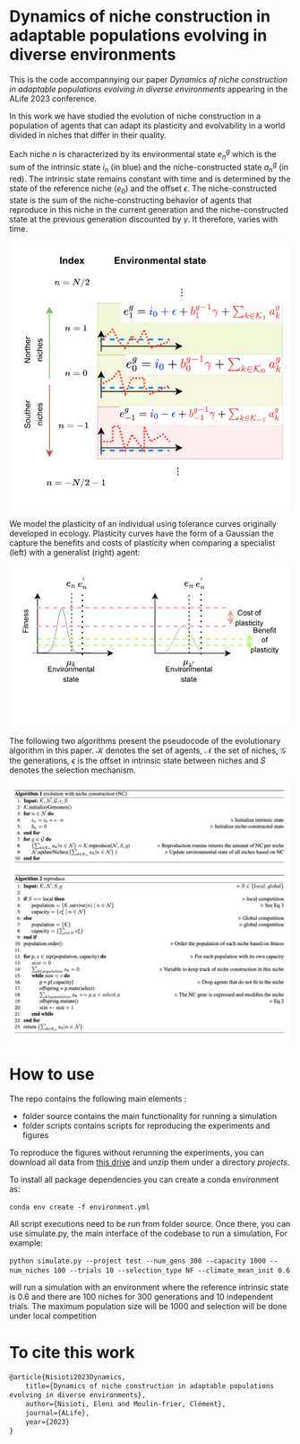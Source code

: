 # Dynamics of niche construction in adaptable populations evolving in diverse environments

This is the code accompannying our paper *Dynamics of niche construction in adaptable populations evolving in diverse environments* appearing in the ALife 2023 conference.

In this work we have studied the evolution of niche construction in a population of agents that can adapt its plasticity and evolvability in a world divided in niches that differ in their quality.
 

Each niche $n$ is characterized by its environmental state $e_n^g$ which is the sum of the intrinsic state $i_n$ (in blue) and the niche-constructed state $a_n^g$ (in red). The intrinsic state remains constant with time and is determined by the state of the reference niche $(e_0)$ and the offset $\epsilon$. The niche-constructed state is the sum of the niche-constructing behavior of agents that reproduce in this niche in the current generation and the niche-constructed state at the previous generation discounted by $\gamma$. It therefore, varies with time.

![world](visuals/environment.png)

We model the plasticity of an individual using tolerance curves  originally developed in ecology. Plasticity curves have the form of a Gaussian the capture the benefits and costs of plasticity when comparing a specialist (left) with a generalist (right) agent:

![plasticity](visuals/plasticity.png)


The following two algorithms present the pseudocode of the evolutionary algorithm in this paper. $\mathcal{K}$ denotes the set of agents, $\mathcal{N}$ the set of niches, $\mathcal{G}$ the generations, $\epsilon$ is the offset in intrinsic state between niches and $S$ denotes the selection mechanism.

![plasticity](visuals/pseudocode.png)


# How to use

The repo contains the following main elements :

* folder source contains the main functionality for running a simulation
* folder scripts contains scripts for reproducing the experiments and figures

To reproduce the figures without rerunning the experiments, you can download all data from [this drive](https://share.internxt.com/d/sh/folder/91dfa3b1aab9c1c540ec/c389174f8bb8fd0a0316dbc42448ea8b41e0d5162100991ba87b861a99463c26) and unzip them under a directory *projects*.

To install all package dependencies you can create a conda environment as:

`conda env create -f environment.yml`

All script executions need to be run from folder source. Once there, you can use simulate.py, the main interface of the codebase to run a simulation, For example:

`python simulate.py --project test --num_gens 300 --capacity 1000 --num_niches 100 --trials 10 --selection_type NF --climate_mean_init 0.6`

will run a simulation with an environment where the reference intrinsic state is 0.6 and there are 100 niches for 300 generations and 10 independent trials. The maximum population size will be 1000 and selection will be done under local competition

# To cite this work

```
@article{Nisioti2023Dynamics,
	title={Dynamics of niche construction in adaptable populations evolving in diverse environments},
	author={Nisioti, Eleni and Moulin-frier, Clément},
	journal={ALife},
	year={2023}
}
```


